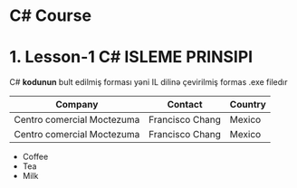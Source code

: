 # C# Course

<h1> 1. Lesson-1 C# ISLEME PRINSIPI </h1>

<p>C# <b>kodunun</b> bult edilmiş forması yəni IL dilinə çevirilmiş formas .exe filedır</p>


<table>
 <thead>
  <tr>
    <th>Company</th>
    <th>Contact</th>
    <th>Country</th>
  </tr>
  </thead>
 
 <tbody>
     <tr>
    <td>Centro comercial Moctezuma</td>
    <td>Francisco Chang</td>
    <td>Mexico</td>
  </tr
      <tr>
    <td>Centro comercial Moctezuma</td>
    <td>Francisco Chang</td>
    <td>Mexico</td>
  </tr>
 </tbody>
</table>


<ul>
  <li>Coffee</li>
  <li>Tea</li>
  <li>Milk</li>
</ul>
